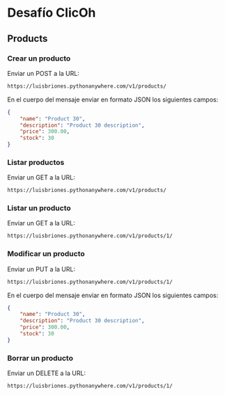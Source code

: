 # Desafío ClicOh

## Products

### Crear un producto
Enviar un POST a la URL:
```bash
https://luisbriones.pythonanywhere.com/v1/products/
```
En el cuerpo del mensaje enviar en formato JSON los siguientes campos:
```json
{
    "name": "Product 30",
    "description": "Product 30 description",
    "price": 300.00,
    "stock": 30
}
```
### Listar productos
Enviar un GET a la URL:
```bash
https://luisbriones.pythonanywhere.com/v1/products/
```
### Listar un producto
Enviar un GET a la URL:
```bash
https://luisbriones.pythonanywhere.com/v1/products/1/
```
### Modificar un producto
Enviar un PUT a la URL:
```bash
https://luisbriones.pythonanywhere.com/v1/products/1/
```
En el cuerpo del mensaje enviar en formato JSON los siguientes campos:
```json
{
    "name": "Product 30",
    "description": "Product 30 description",
    "price": 300.00,
    "stock": 30
}
```
### Borrar un producto
Enviar un DELETE a la URL:
```bash
https://luisbriones.pythonanywhere.com/v1/products/1/
```
